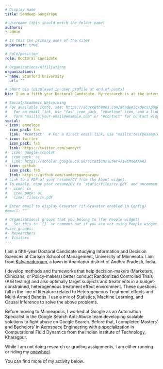```yaml
---
# Display name
title: Sandeep Gangarapu

# Username (this should match the folder name)
authors:
- admin

# Is this the primary user of the site?
superuser: true

# Role/position
role: Doctoral Candidate

# Organizations/Affiliations
organizations:
- name: Stanford University
  url: ""

# Short bio (displayed in user profile at end of posts)
bio: I am a fifth year Doctoral Candidate. My research is at the intersection of Causal Inference and Machine Learning.

# Social/Academic Networking
# For available icons, see: https://sourcethemes.com/academic/docs/page-builder/#icons
#   For an email link, use "fas" icon pack, "envelope" icon, and a link in the
#   form "mailto:your-email@example.com" or "#contact" for contact widget.
social:
- icon: envelope
  icon_pack: fas
  link: '#contact'  # For a direct email link, use "mailto:test@example.org".
- icon: twitter
  icon_pack: fab
  link: https://twitter.com/sandyrt
#- icon: google-scholar
#  icon_pack: ai
#  link: https://scholar.google.co.uk/citations?user=sIwtMXoAAAAJ
- icon: github
  icon_pack: fab
  link: https://github.com/sandeepgangarapu
# Link to a PDF of your resume/CV from the About widget.
# To enable, copy your resume/CV to `static/files/cv.pdf` and uncomment the lines below.
# - icon: cv
#   icon_pack: ai
#   link: files/cv.pdf

# Enter email to display Gravatar (if Gravatar enabled in Config)
#email: ""

# Organizational groups that you belong to (for People widget)
#   Set this to `[]` or comment out if you are not using People widget.
#user_groups:
#- Researchers
#- Visitors
---
```


I am a fifth-year Doctoral Candidate studying Information and Decision Sciences at Carlson School of Management, University of Minnesota. I am from [Kalyanadurgam](https://goo.gl/maps/CJgEUE9FbMT2), a town in Anantapur district of Andhra Pradesh, India.

I develop methods and frameworks that help decision-makers (Marketers, Clinicians, or Policy-makers) better conduct Randomized Controlled Trials (A/B testing) and also optimally target subjects and treatments in a budget-constrained, heterogeneous treatment effect environment. These questions fall in the line of literature related to Heterogeneous Treatment effects and Multi-Armed Bandits. I use a mix of Statistics, Machine Learning, and Causal Inference to solve the above problems.

Before moving to Minneapolis, I worked at Google as an Automation Specialist in the Google Search Anti-Abuse team developing scalable solutions to fight abuse on Google Search. Before that, I completed Masters’ and Bachelors’ in Aerospace Engineering with a specialization in Computational Fluid Dynamics from the Indian Institute of Technology, Kharagpur.

While I am not doing research or grading assignments, I am either running or riding my [onewheel](https://www.youtube.com/watch?v=XNqOU4jx62I).

You can find more of my activity below.
